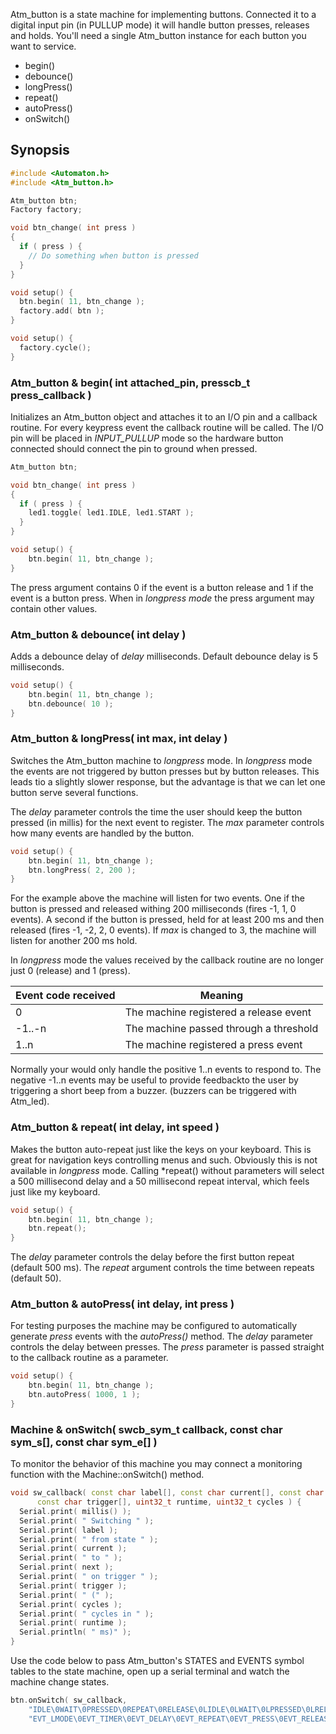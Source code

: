 Atm_button is a state machine for implementing buttons. Connected it to a digital input pin (in PULLUP mode) it will handle button presses, releases and holds. You'll need a single Atm_button instance for each button you want to service.

* begin()
* debounce()
* longPress()
* repeat()
* autoPress()
* onSwitch()

## Synopsis ##

```c++
#include <Automaton.h>
#include <Atm_button.h>

Atm_button btn; 
Factory factory; 

void btn_change( int press ) 
{
  if ( press ) {
    // Do something when button is pressed
  }
}

void setup() {
  btn.begin( 11, btn_change );
  factory.add( btn );
}

void setup() {
  factory.cycle();
}


```

### Atm_button & begin( int attached_pin, presscb_t press_callback ) ###

Initializes an Atm_button object and attaches it to an I/O pin and a callback routine. For every keypress event the callback routine will be called. The I/O pin will be placed in *INPUT_PULLUP* mode so the hardware button connected should connect the pin to ground when pressed.

```c++
Atm_button btn;

void btn_change( int press ) 
{
  if ( press ) {
    led1.toggle( led1.IDLE, led1.START );
  }
}

void setup() {
    btn.begin( 11, btn_change );
}
```

The press argument contains 0 if the event is a button release and 1 if the event is a button press. When in *longpress mode* the press argument may contain other values.

### Atm_button & debounce( int delay ) ###

Adds a debounce delay of *delay* milliseconds. Default debounce delay is 5 milliseconds.


```c++
void setup() {
    btn.begin( 11, btn_change );
    btn.debounce( 10 );
}
```

### Atm_button & longPress( int max, int delay ) ###

Switches the Atm_button machine to *longpress* mode. In *longpress* mode the events are not triggered by button presses but by button releases. This leads tio a slightly slower response, but the advantage is that we can let one button serve several functions.

The *delay* parameter controls the time the user should keep the button pressed (in millis) for the next event to register. The *max* parameter controls how many events are handled by the button. 

```c++
void setup() {
    btn.begin( 11, btn_change );
    btn.longPress( 2, 200 );
}
```
For the example above the machine will listen for two events. One if the button is pressed and released withing 200 milliseconds (fires -1, 1, 0 events). A second if the button is pressed, held for at least 200 ms and then released (fires -1, -2, 2, 0 events). If *max* is changed to 3, the machine will listen for another 200 ms hold.

In *longpress* mode the values received by the callback routine are no longer just 0 (release) and 1 (press).

Event code received | Meaning
------------ | -------------
0| The machine registered a release event
-1..-n | The machine passed through a threshold
1..n | The machine registered a press event

Normally your would only handle the positive 1..n events to respond to. The negative -1..n events may be useful to provide feedbackto the user by triggering a short beep from a buzzer. (buzzers can be triggered with Atm_led).

### Atm_button & repeat( int delay, int speed ) ###

Makes the button auto-repeat just like the keys on your keyboard. This is great for navigation keys controlling menus and such. Obviously this is not available in *longpress* mode. Calling *repeat() without parameters will select a 500 millisecond delay and a 50 millisecond repeat interval, which feels just like my keyboard.

```c++
void setup() {
    btn.begin( 11, btn_change );
    btn.repeat();
}
```

The *delay* parameter controls the delay before the first button repeat (default 500 ms). The *repeat* argument controls the time between repeats (default 50).

### Atm_button & autoPress( int delay, int press ) ###

For testing purposes the machine may be configured to automatically generate *press* events with the *autoPress()* method. The *delay* parameter controls the delay between presses. The *press* parameter is passed straight to the callback routine as a parameter.

```c++
void setup() {
    btn.begin( 11, btn_change );
    btn.autoPress( 1000, 1 );
}
```
### Machine & onSwitch( swcb_sym_t callback, const char sym_s[], const char sym_e[] ) ###

To monitor the behavior of this machine you may connect a monitoring function with the Machine::onSwitch() method. 

```c++
void sw_callback( const char label[], const char current[], const char next[], 
      const char trigger[], uint32_t runtime, uint32_t cycles ) {
  Serial.print( millis() );
  Serial.print( " Switching " );
  Serial.print( label );
  Serial.print( " from state " );
  Serial.print( current );
  Serial.print( " to " );
  Serial.print( next );
  Serial.print( " on trigger " );
  Serial.print( trigger );
  Serial.print( " (" );
  Serial.print( cycles );
  Serial.print( " cycles in " );
  Serial.print( runtime );
  Serial.println( " ms)" );
}
```

Use the code below to pass Atm_button's STATES and EVENTS symbol tables to the state machine, open up a serial terminal and watch the machine change states. 

```c++
btn.onSwitch( sw_callback,
    "IDLE\0WAIT\0PRESSED\0REPEAT\0RELEASE\0LIDLE\0LWAIT\0LPRESSED\0LRELEASE\0WRELEASE\0AUTO",
    "EVT_LMODE\0EVT_TIMER\0EVT_DELAY\0EVT_REPEAT\0EVT_PRESS\0EVT_RELEASE\0EVT_COUNTER\0EVT_AUTO\0ELSE" ); 
```




